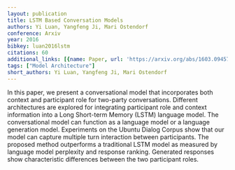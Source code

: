 ```yaml
---
layout: publication
title: LSTM Based Conversation Models
authors: Yi Luan, Yangfeng Ji, Mari Ostendorf
conference: Arxiv
year: 2016
bibkey: luan2016lstm
citations: 60
additional_links: [{name: Paper, url: 'https://arxiv.org/abs/1603.09457'}]
tags: ["Model Architecture"]
short_authors: Yi Luan, Yangfeng Ji, Mari Ostendorf
---
```

In this paper, we present a conversational model that incorporates both
context and participant role for two-party conversations. Different
architectures are explored for integrating participant role and context
information into a Long Short-term Memory (LSTM) language model. The
conversational model can function as a language model or a language generation
model. Experiments on the Ubuntu Dialog Corpus show that our model can capture
multiple turn interaction between participants. The proposed method outperforms
a traditional LSTM model as measured by language model perplexity and response
ranking. Generated responses show characteristic differences between the two
participant roles.